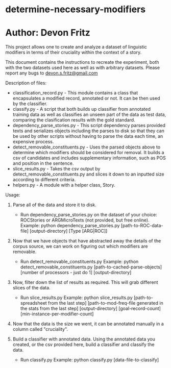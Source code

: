 # determine-necessary-modifiers
# Author: Devon Fritz
This project allows one to create and analyze a dataset of linguistic modifiers
in terms of their cruciality within the context of a story.

This document contains the instructions to recreate the experiment, both with
the two datasets used here as well as with arbitrary datasets. Please report
any bugs to devon.s.fritz@gmail.com

Description of files:
- classification_record.py - This module contains a class that encapsulates
    a modified record, annotated or not. It can be then used by the classifier.
- classify.py - A script that both builds up classifier from annotated
    training data as well as classifies an unseen part of the data as test
    data, comparing the clasification results with the gold standard.
- dependency_parse_stories.py - This script dependency parses provided texts
    and serializes objects including the parses to disk so that they can be
    used by other scripts without having to parse the data each time, an
    expensive process.
- detect_removable_constituents.py - Uses the parsed objects above to determine
    which modifiers should be considered for removal. It builds a csv
    of candidates and includes supplementary information, such as POS and
    position in the sentence.
- slice_results.py - Takes the csv output by detect_removable_constituents.py
    and slices it down to an inputted size according to different criteria.
- helpers.py - A module with a helper class, Story.

Usage:

1) Parse all of the data and store it to disk.
   - Run dependency_parse_stories.py on the dataset of your choice: ROCStories or
     ARGMicroTexts (not provided, but free online).
     Example: python dependency_parse_stories.py [path-to-ROC-data-file] [output-directory] [Type [ARG|ROC]]

2) Now that we have objects that have abstracted away the details of the corpus source,
we can work on figuring out which modifiers are removable.
    - Run detect_removable_constituents.py
      Example: python detect_removable_constituents.py [path-to-cached-parse-objects] [number of processors - just do 1] [output-directory]

3) Now, filter down the list of results as required. This will grab different slices of the data.
    - Run slice_results.py
      Example: python slice_results.py [path-to-spreadsheet from the last step] [path-to-mod-freq-file generated in the stats from the last step] [output-directory] [goal-record-count] [min-instance-per-modifier-count]

4) Now that the data is the size we went, it can be annotated manually in a column called "cruciality".

5) Build a classifier with annotated data. Using the annotated data you created, or the csv provided here, build a classifier and classify the data.
    - Run classify.py
      Example: python classify.py [data-file-to-classify]
